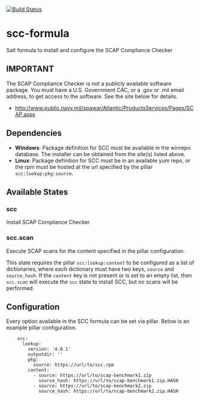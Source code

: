 [![Build Status](https://travis-ci.org/plus3it/scc-formula.svg?branch=master)](https://travis-ci.org/plus3it/scc-formula)

# scc-formula
Salt formula to install and configure the SCAP Compliance Checker

## IMPORTANT

The SCAP Compliance Checker is not a publicly available software package. You
must have a U.S. Government CAC, or a .gov or .mil email address, to get access
to the software. See the site below for details.

- http://www.public.navy.mil/spawar/Atlantic/ProductsServices/Pages/SCAP.aspx

## Dependencies

- **Windows**: Package definition for SCC must be available in the winrepo
database. The installer can be obtained from the site(s) listed above.
- **Linux**: Package definition for SCC must be in an available yum repo, or
the rpm must be hosted at the url specified by the pillar
`scc:lookup:pkg:source`.

## Available States

### scc

Install SCAP Compliance Checker

### scc.scan

Execute SCAP scans for the content specified in the pillar configuration.

This state requires the pillar `scc:lookup:content` to be configured as a list
of dictionaries, where each dictionary must have two keys, `source` and
`source_hash`. If the `content` key is not present or is set to an empty list,
then `scc.scan` will execute the `scc` state to install SCC, but no scans
will be performed.


## Configuration
Every option available in the SCC formula can be set via pillar. Below is an
example pillar configuration.

```
    scc:
      lookup:
        version: '4.0.1'
        outputdir: ''
        pkg:
          source: https://url/to/scc.rpm
        content:
          - source: https://url/to/scap-benchmark1.zip
            source_hash: https://url/to/scap-benchmark1.zip.HASH
          - source: https://url/to/scap-benchmark2.zip
            source_hash: https://url/to/scap-benchmark2.zip.HASH
```
